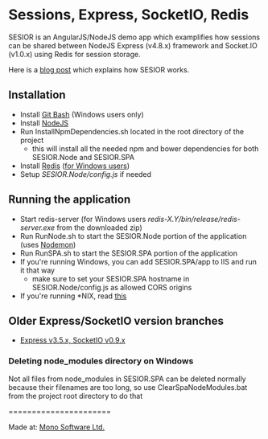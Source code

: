 Sessions, Express, SocketIO, Redis
======================

SESIOR is an AngularJS/NodeJS demo app which examplifies how sessions can be shared between NodeJS Express (v4.8.x) framework and Socket.IO (v1.0.x) using Redis for session storage.

Here is a [blog post](http://www.mono-software.com/blog/post/Mono/244/Sharing-sessions-between-SocketIO-and-Express-using-Redis/) which explains how SESIOR works.

## Installation
 * Install [Git Bash](http://msysgit.github.io/) (Windows users only)
 * Install [NodeJS](http://nodejs.org/)
 * Run InstallNpmDependencies.sh located in the root directory of the project
   * this will install all the needed npm and bower dependencies for both SESIOR.Node and SESIOR.SPA
 * Install [Redis](http://redis.io/) ([for Windows users](https://github.com/MSOpenTech/redis/tree/2.8/bin/release))
 * Setup *SESIOR.Node/config.js* if needed
   
## Running the application   
 * Start redis-server (for Windows users *redis-X.Y/bin/release/redis-server.exe* from the downloaded zip)
 * Run RunNode.sh to start the SESIOR.Node portion of the application (uses [Nodemon](https://github.com/remy/nodemon))
 * Run RunSPA.sh to start the SESIOR.SPA portion of the application  
 * If you're running Windows, you can add SESIOR.SPA/app to IIS and run it that way
   * make sure to set your SESIOR.SPA hostname in SESIOR.Node/config.js as allowed CORS origins
 * If you're running *NIX, read [this](http://stackoverflow.com/questions/17451834/angularjs-node-js-expressjs-application-integration-issue)
 
## Older Express/SocketIO version branches
 * [Express v3.5.x, SocketIO v0.9.x](https://github.com/pootzko/sesior/tree/exp3.5.x_sio0.9.x)

### Deleting node_modules directory on Windows
Not all files from node_modules in SESIOR.SPA can be deleted normally because their filenames are too long, so use ClearSpaNodeModules.bat from the project root directory to do that

======================

Made at: [Mono Software Ltd.](http://www.mono-software.com/)